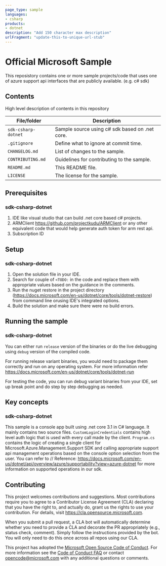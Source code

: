 ```yaml
---
page_type: sample
languages:
- csharp
products:
- dotnet
description: "Add 150 character max description"
urlFragment: "update-this-to-unique-url-stub"
---
```


# Official Microsoft Sample

<!-- 
Guidelines on README format: https://review.docs.microsoft.com/help/onboard/admin/samples/concepts/readme-template?branch=master

Guidance on onboarding samples to docs.microsoft.com/samples: https://review.docs.microsoft.com/help/onboard/admin/samples/process/onboarding?branch=master

Taxonomies for products and languages: https://review.docs.microsoft.com/new-hope/information-architecture/metadata/taxonomies?branch=master
-->

This reposistory contains one or more sample projects/code that uses one of azure support api interfaces that are publicly available. (e.g. c# sdk)

## Contents

High level description of contents in this repository

| File/folder       | Description                                |
|-------------------|--------------------------------------------|
| `sdk-csharp-dotnet`             | Sample source using c# sdk based on .net core.                        |
| `.gitignore`      | Define what to ignore at commit time.      |
| `CHANGELOG.md`    | List of changes to the sample.             |
| `CONTRIBUTING.md` | Guidelines for contributing to the sample. |
| `README.md`       | This README file.                          |
| `LICENSE`         | The license for the sample.                |

## Prerequisites

### sdk-csharp-dotnet

1. IDE like visual studio that can build .net core based c# projects.
2. ARMClient https://github.com/projectkudu/ARMClient or any other equivalent code that would help generate auth token for arm rest api.
3. Subscription ID

## Setup

### sdk-csharp-dotnet 

1. Open the solution file in your IDE.
2. Search for couple of `<TODO:` in the code and replace them with appropriate values based on the guidance in the comments.
3. Run the nuget restore in the project directory (https://docs.microsoft.com/en-us/dotnet/core/tools/dotnet-restore) from command line orusing IDE's integrated options. 
4. Build the solution and make sure there were no build errors.

## Running the sample

### sdk-csharp-dotnet

You can either run `release` version of the binaries or do the live debugging using `debug` version of the compiled code.

For running release variant binaries, you would need to package them correctly and run on any operating system. For more information refer https://docs.microsoft.com/en-us/dotnet/core/tools/dotnet-run

For testing the code, you can run debug variant binaries from your IDE, set up break point and do step by step debugging as needed.

## Key concepts

### sdk-csharp-dotnet 

This sample is a console app built using .net core 3.1 in C# language. It mainly contains two source files. `CustomLoginCredentials` contains high level auth logic that is used with every call made by the client. `Program.cs` contains the logic of creating a single client for Microsoft.Azure.Management.Support SDK and calling appropriate support api management operations based on the console option selection from the user. You can refer to     // Reference: https://docs.microsoft.com/en-us/dotnet/api/overview/azure/supportability?view=azure-dotnet
for more information on supported operations in our sdk.

## Contributing

This project welcomes contributions and suggestions.  Most contributions require you to agree to a
Contributor License Agreement (CLA) declaring that you have the right to, and actually do, grant us
the rights to use your contribution. For details, visit https://cla.opensource.microsoft.com.

When you submit a pull request, a CLA bot will automatically determine whether you need to provide
a CLA and decorate the PR appropriately (e.g., status check, comment). Simply follow the instructions
provided by the bot. You will only need to do this once across all repos using our CLA.

This project has adopted the [Microsoft Open Source Code of Conduct](https://opensource.microsoft.com/codeofconduct/).
For more information see the [Code of Conduct FAQ](https://opensource.microsoft.com/codeofconduct/faq/) or
contact [opencode@microsoft.com](mailto:opencode@microsoft.com) with any additional questions or comments.
